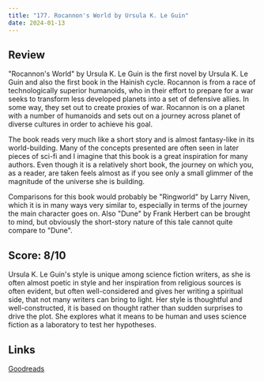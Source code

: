 ```yaml
---
title: "177. Rocannon's World by Ursula K. Le Guin"
date: 2024-01-13
---
```

## Review
"Rocannon's World" by Ursula K. Le Guin is the first novel by Ursula K. Le Guin and also the first book in the Hainish cycle. Rocannon is from a race of technologically superior humanoids, who in their effort to prepare for a war seeks to transform less developed planets into a set of defensive allies. In some way, they set out to create proxies of war. Rocannon is on a planet with a number of humanoids and sets out on a journey across planet of diverse cultures in order to achieve his goal.

The book reads very much like a short story and is almost fantasy-like in its world-building. Many of the concepts presented are often seen in later pieces of sci-fi and I imagine that this book is a great inspiration for many authors. Even though it is a relatively short book, the journey on which you, as a reader, are taken feels almost as if you see only a small glimmer of the magnitude of the universe she is building.

Comparisons for this book would probably be "Ringworld" by Larry Niven, which it is in many ways very similar to, especially in terms of the journey the main character goes on. Also "Dune" by Frank Herbert can be brought to mind, but obviously the short-story nature of this tale cannot quite compare to "Dune".

## Score: 8/10
Ursula K. Le Guin's style is unique among science fiction writers, as she is often almost poetic in style and her inspiration from religious sources is often evident, but often well-considered and gives her writing a spiritual side, that not many writers can bring to light. Her style is thoughtful and well-constructed, it is based on thought rather than sudden surprises to drive the plot. She explores what it means to be human and uses science fiction as a laboratory to test her hypotheses.

## Links
[Goodreads](https://www.goodreads.com/en/book/show/92610)